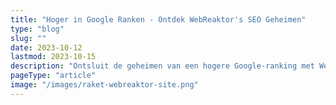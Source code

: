 ```yaml
---
title: "Hoger in Google Ranken - Ontdek WebReaktor's SEO Geheimen"
type: "blog"
slug: ""
date: 2023-10-12
lastmod: 2023-10-15
description: "Ontsluit de geheimen van een hogere Google-ranking met WebReaktor's bewezen SEO strategieën. Van essentiële keywords tot krachtige backlinks, leer hoe je jouw website optimaliseert voor maximale zichtbaarheid."
pageType: "article"
image: "/images/raket-webreaktor-site.png"
---
```



